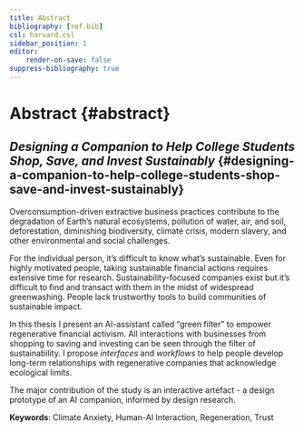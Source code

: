 ```yaml
---
title: Abstract
bibliography: [ref.bib]
csl: harvard.csl
sidebar_position: 1
editor:
    render-on-save: false
suppress-bibliography: true
---
```


# Abstract {#abstract}

## *Designing a Companion to Help College Students Shop, Save, and Invest Sustainably* {#designing-a-companion-to-help-college-students-shop-save-and-invest-sustainably}

Overconsumption-driven extractive business practices contribute to the
degradation of Earth’s natural ecosystems, pollution of water, air, and
soil, deforestation, diminishing biodiversity, climate crisis, modern
slavery, and other environmental and social challenges.

For the individual person, it’s difficult to know what’s sustainable.
Even for highly motivated people, taking sustainable financial actions
requires extensive time for research. Sustainability-focused companies
exist but it’s difficult to find and transact with them in the midst of
widespread greenwashing. People lack trustworthy tools to build
communities of sustainable impact.

In this thesis I present an AI-assistant called “green filter” to
empower regenerative financial activism. All interactions with
businesses from shopping to saving and investing can be seen through the
filter of sustainability. I propose *interfaces* and *workflows* to help
people develop long-term relationships with regenerative companies that
acknowledge ecological limits.

The major contribution of the study is an interactive artefact - a
design prototype of an AI companion, informed by design research.

**Keywords**: Climate Anxiety, Human-AI Interaction, Regeneration, Trust

